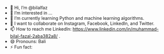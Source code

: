 - 👋 Hi, I’m @bilalfaz
- 👀 I’m interested in ...
- 🌱 I’m currently learning Python and machine learning algorithms.
- 💞️ I want to collaborate on Instagram, Facebook, LinkedIn, and Twitter.
- 📫 How to reach me LinkedIn: https://www.linkedin.com/in/muhammad-bilal-fazal-2aba382a8/ .
- 😄 Pronouns: Bali
- ⚡ Fun fact: 

<!---
bilalfaz/bilalfaz is a ✨ special ✨ repository because its `README.md` (this file) appears on your GitHub profile.
You can click the Preview link to take a look at your changes.
--->
